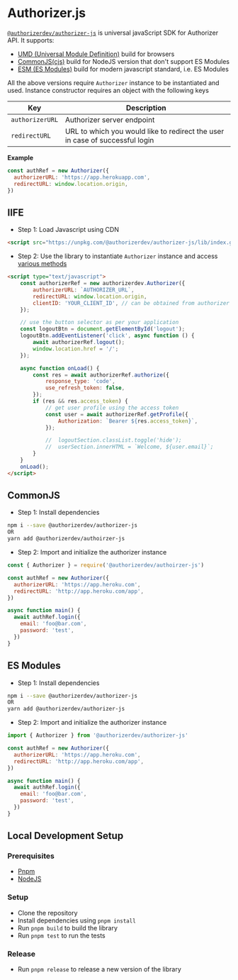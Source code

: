 # Authorizer.js

[`@authorizerdev/authorizer-js`](https://www.npmjs.com/package/@authorizerdev/authorizer-js) is universal javaScript SDK for Authorizer API.
It supports:

- [UMD (Universal Module Definition)](https://github.com/umdjs/umd) build for browsers
- [CommonJS(cjs)](https://flaviocopes.com/commonjs/) build for NodeJS version that don't support ES Modules
- [ESM (ES Modules)](https://hacks.mozilla.org/2018/03/es-modules-a-cartoon-deep-dive/) build for modern javascript standard, i.e. ES Modules

All the above versions require `Authorizer` instance to be instantiated and used. Instance constructor requires an object with the following keys

| Key             | Description                                                                  |
| --------------- | ---------------------------------------------------------------------------- |
| `authorizerURL` | Authorizer server endpoint                                                   |
| `redirectURL`   | URL to which you would like to redirect the user in case of successful login |

**Example**

```js
const authRef = new Authorizer({
  authorizerURL: 'https://app.herokuapp.com',
  redirectURL: window.location.origin,
})
```

## IIFE

- Step 1: Load Javascript using CDN

```html
<script src="https://unpkg.com/@authorizerdev/authorizer-js/lib/index.global.js"></script>
```

- Step 2: Use the library to instantiate `Authorizer` instance and access [various methods](/authorizer-js/functions)

```html
<script type="text/javascript">
	const authorizerRef = new authorizerdev.Authorizer({
		authorizerURL: `AUTHORIZER_URL`,
		redirectURL: window.location.origin,
		clientID: 'YOUR_CLIENT_ID', // can be obtained from authorizer dashboard
	});

	// use the button selector as per your application
	const logoutBtn = document.getElementById('logout');
	logoutBtn.addEventListener('click', async function () {
		await authorizerRef.logout();
		window.location.href = '/';
	});

	async function onLoad() {
		const res = await authorizerRef.authorize({
			response_type: 'code',
			use_refresh_token: false,
		});
		if (res && res.access_token) {
			// get user profile using the access token
			const user = await authorizerRef.getProfile({
				Authorization: `Bearer ${res.access_token}`,
			});

			// 	logoutSection.classList.toggle('hide');
			// 	userSection.innerHTML = `Welcome, ${user.email}`;
		}
	}
	onLoad();
</script>
```

## CommonJS

- Step 1: Install dependencies

```sh
npm i --save @authorizerdev/authorizer-js
OR
yarn add @authorizerdev/authoirzer-js
```

- Step 2: Import and initialize the authorizer instance

```js
const { Authorizer } = require('@authorizerdev/authoirzer-js')

const authRef = new Authorizer({
  authorizerURL: 'https://app.heroku.com',
  redirectURL: 'http://app.heroku.com/app',
})

async function main() {
  await authRef.login({
    email: 'foo@bar.com',
    password: 'test',
  })
}
```

## ES Modules

- Step 1: Install dependencies

```sh
npm i --save @authorizerdev/authorizer-js
OR
yarn add @authorizerdev/authorizer-js
```

- Step 2: Import and initialize the authorizer instance

```js
import { Authorizer } from '@authorizerdev/authorizer-js'

const authRef = new Authorizer({
  authorizerURL: 'https://app.heroku.com',
  redirectURL: 'http://app.heroku.com/app',
})

async function main() {
  await authRef.login({
    email: 'foo@bar.com',
    password: 'test',
  })
}
```


## Local Development Setup

### Prerequisites
- [Pnpm](https://pnpm.io/installation)
- [NodeJS](https://nodejs.org/en/download/)

### Setup
- Clone the repository
- Install dependencies using `pnpm install`
- Run `pnpm build` to build the library
- Run `pnpm test` to run the tests


### Release
- Run `pnpm release` to release a new version of the library